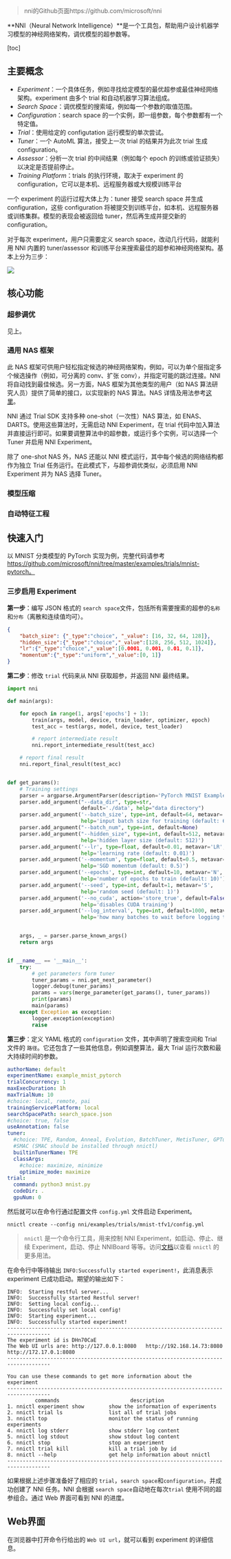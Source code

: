 > nni的Github页面https://github.com/microsoft/nni

**NNI（Neural Network Intelligence）**是一个工具包，帮助用户设计机器学习模型的神经网络架构，调优模型的超参数等。

[toc]

## 主要概念

* *Experiment*：一个具体任务，例如寻找给定模型的最优超参或最佳神经网络架构。experiment 由多个 trial 和自动机器学习算法组成。
* *Search Space*：调优模型的搜索域，例如每一个参数的取值范围。
* *Configuration*：search space 的一个实例，即一组参数，每个参数都有一个特定值。
* *Trial*：使用给定的 configutation 运行模型的单次尝试。
* *Tuner*：一个 AutoML 算法，接受上一次 trial 的结果并为此次 trial 生成 configuration。
* *Assessor*：分析一次 trial 的中间结果（例如每个 epoch 的训练或验证损失）以决定是否提前停止。
* *Training Platform*：trials 的执行环境，取决于 experiment 的 configuration，它可以是本机、远程服务器或大规模训练平台

一个 experiment 的运行过程大体上为：tuner 接受 search space 并生成 configuration，这些 configuration 将被提交到训练平台，如本机、远程服务器或训练集群。模型的表现会被返回给 tuner，然后再生成并提交新的 configuration。

对于每次 experiment，用户只需要定义 search space，改动几行代码，就能利用 NNI 内置的 tuner/assessor 和训练平台来搜索最佳的超参和神经网络架构。基本上分为三步：

![](https://user-images.githubusercontent.com/23273522/51816627-5d13db80-2302-11e9-8f3e-627e260203d5.jpg)



## 核心功能

### 超参调优

见上。



### 通用 NAS 框架

此 NAS 框架可供用户轻松指定候选的神经网络架构，例如，可以为单个层指定多个候选操作（例如，可分离的 conv、扩张 conv），并指定可能的跳过连接。NNI 将自动找到最佳候选。另一方面，NAS 框架为其他类型的用户（如 NAS 算法研究人员）提供了简单的接口，以实现新的 NAS 算法。NAS 详情及用法参考[这里](https://github.com/microsoft/nni/blob/master/docs/zh_CN/NAS/Overview.md)。

NNI 通过 Trial SDK 支持多种 one-shot（一次性）NAS 算法，如 ENAS、DARTS。使用这些算法时，无需启动 NNI Experiment，在 trial 代码中加入算法并直接运行即可。如果要调整算法中的超参数，或运行多个实例，可以选择一个 Tuner 并启用 NNI Experiment。

除了 one-shot NAS 外，NAS 还能以 NNI 模式运行，其中每个候选的网络结构都作为独立 Trial 任务运行。在此模式下，与超参调优类似，必须启用 NNI Experiment 并为 NAS 选择 Tuner。



### 模型压缩





### 自动特征工程





## 快速入门

以 MNIST 分类模型的 PyTorch 实现为例，完整代码请参考 https://github.com/microsoft/nni/tree/master/examples/trials/mnist-pytorch。

### 三步启用 Experiment

**第一步**：编写 JSON 格式的 `search space`文件，包括所有需要搜索的超参的` 名称 `和` 分布 `（离散和连续值均可）。

```json
{
    "batch_size": {"_type":"choice", "_value": [16, 32, 64, 128]},
    "hidden_size":{"_type":"choice","_value":[128, 256, 512, 1024]},
    "lr":{"_type":"choice","_value":[0.0001, 0.001, 0.01, 0.1]},
    "momentum":{"_type":"uniform","_value":[0, 1]}
}

```

**第二步**：修改 `trial` 代码来从 NNI 获取超参，并返回 NNI 最终结果。

```python
import nni

def main(args):

    for epoch in range(1, args['epochs'] + 1):
        train(args, model, device, train_loader, optimizer, epoch)
        test_acc = test(args, model, device, test_loader)

        # report intermediate result
        nni.report_intermediate_result(test_acc)

    # report final result
    nni.report_final_result(test_acc)


def get_params():
    # Training settings
    parser = argparse.ArgumentParser(description='PyTorch MNIST Example')
    parser.add_argument("--data_dir", type=str,
                        default='./data', help="data directory")
    parser.add_argument('--batch_size', type=int, default=64, metavar='N',
                        help='input batch size for training (default: 64)')
    parser.add_argument("--batch_num", type=int, default=None)
    parser.add_argument("--hidden_size", type=int, default=512, metavar='N',
                        help='hidden layer size (default: 512)')
    parser.add_argument('--lr', type=float, default=0.01, metavar='LR',
                        help='learning rate (default: 0.01)')
    parser.add_argument('--momentum', type=float, default=0.5, metavar='M',
                        help='SGD momentum (default: 0.5)')
    parser.add_argument('--epochs', type=int, default=10, metavar='N',
                        help='number of epochs to train (default: 10)')
    parser.add_argument('--seed', type=int, default=1, metavar='S',
                        help='random seed (default: 1)')
    parser.add_argument('--no_cuda', action='store_true', default=False,
                        help='disables CUDA training')
    parser.add_argument('--log_interval', type=int, default=1000, metavar='N',
                        help='how many batches to wait before logging training status')


    args, _ = parser.parse_known_args()
    return args


if __name__ == '__main__':
    try:
        # get parameters form tuner
        tuner_params = nni.get_next_parameter()
        logger.debug(tuner_params)
        params = vars(merge_parameter(get_params(), tuner_params))
        print(params)
        main(params)
    except Exception as exception:
        logger.exception(exception)
        raise

```

**第三步**：定义 YAML 格式的 `configuration` 文件，其中声明了搜索空间和 Trial 文件的 `路径`。它还包含了一些其他信息，例如调整算法，最大 Trial 运行次数和最大持续时间的参数。

```yml
authorName: default
experimentName: example_mnist_pytorch
trialConcurrency: 1
maxExecDuration: 1h
maxTrialNum: 10
#choice: local, remote, pai
trainingServicePlatform: local
searchSpacePath: search_space.json
#choice: true, false
useAnnotation: false
tuner:
  #choice: TPE, Random, Anneal, Evolution, BatchTuner, MetisTuner, GPTuner
  #SMAC (SMAC should be installed through nnictl)
  builtinTunerName: TPE
  classArgs:
    #choice: maximize, minimize
    optimize_mode: maximize
trial:
  command: python3 mnist.py
  codeDir: .
  gpuNum: 0

```



然后就可以在命令行通过配置文件 `config.yml` 文件启动 Experiment。

```shell
nnictl create --config nni/examples/trials/mnist-tfv1/config.yml
```

> ``nnictl`` 是一个命令行工具，用来控制 NNI Experiment，如启动、停止、继续 Experiment，启动、停止 NNIBoard 等等。访问[文档](https://nni.readthedocs.io/en/latest/Tutorial/Nnictl.html)以查看 ``nnictl`` 的更多用法。

在命令行中等待输出 `INFO:Successfully started experiment!`，此消息表示 experiment 已成功启动。期望的输出如下：

```
INFO:  Starting restful server...
INFO:  Successfully started Restful server!
INFO:  Setting local config...
INFO:  Successfully set local config!
INFO:  Starting experiment...
INFO:  Successfully started experiment!
------------------------------------------------------------------------------------
The experiment id is DHn70CaE
The Web UI urls are: http://127.0.0.1:8080   http://192.168.14.73:8080   http://172.17.0.1:8080
------------------------------------------------------------------------------------

You can use these commands to get more information about the experiment
------------------------------------------------------------------------------------
         commands                       description
1. nnictl experiment show        show the information of experiments
2. nnictl trial ls               list all of trial jobs
3. nnictl top                    monitor the status of running experiments
4. nnictl log stderr             show stderr log content
5. nnictl log stdout             show stdout log content
6. nnictl stop                   stop an experiment
7. nnictl trial kill             kill a trial job by id
8. nnictl --help                 get help information about nnictl
------------------------------------------------------------------------------------
```

如果根据上述步骤准备好了相应的 `trial`，`search space`和`configuration`，并成功创建了 NNI 任务。NNI 会根据 `search space`自动地在每次`trial` 使用不同的超参组合。通过 Web 界面可看到 NNI 的进度。



## Web界面

在浏览器中打开命令行给出的 `Web UI url`，就可以看到 experiment 的详细信息。



